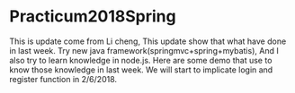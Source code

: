 # Practicum2018Spring
This is update come from Li cheng, This update show that what have done in last week. Try new java framework(springmvc+spring+mybatis), And I also try to learn knowledge in node.js. Here are some demo that use to know those knowledge in last week. We will start to implicate login and register function in 2/6/2018. 

